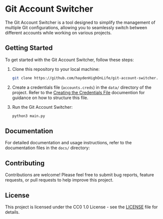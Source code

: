 # Git Account Switcher

The Git Account Switcher is a tool designed to simplify the management of multiple Git configurations, allowing you to seamlessly switch between different accounts while working on various projects.

## Getting Started

To get started with the Git Account Switcher, follow these steps:

1. Clone this repository to your local machine:

   ```bash
   git clone https://github.com/haydenHighOnLife/git-account-switcher.git
   ```

2. Create a credentials file (`accounts.creds`) in the `data/` directory of the project. Refer to the [Creating the Credentials File](./docs/creating-the-creds.md) documention for guidance on how to structure this file.

3. Run the Git Account Switcher:

   ```bash
   python3 main.py
   ```

## Documentation

For detailed documentation and usage instructions, refer to the documentation files in the `docs/` directory:

## Contributing

Contributions are welcome! Please feel free to submit bug reports, feature requests, or pull requests to help improve this project.

## License

This project is licensed under the CC0 1.0 License - see the [LICENSE](./LICENSE) file for details.
